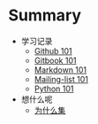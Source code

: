 # Summary

* 学习记录
	* [Github 101](github_101_ziyan.md)
	* [Gitbook 101](gitbook_101_ziyan.md)
	* [Markdown 101](markdown_101_ziyan.md)
	* [Mailing-list 101](mailing-list_101_ziyan.md)
	* [Python 101](python_101_ziyan.md)
* 想什么呢
	* [为什么集](whywhy.md)
	